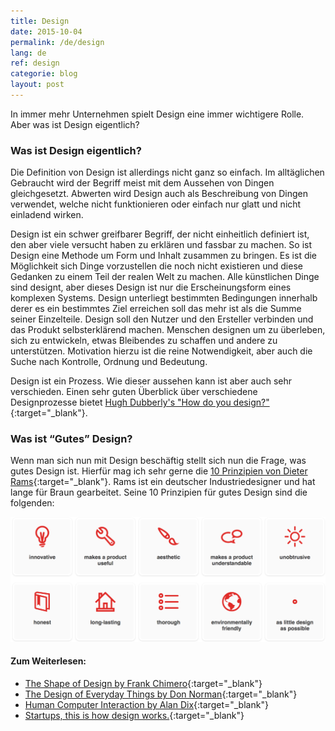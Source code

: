 ```yaml
---
title: Design
date: 2015-10-04
permalink: /de/design
lang: de
ref: design
categorie: blog
layout: post
---
```



In immer mehr Unternehmen spielt Design eine immer wichtigere Rolle. Aber was ist Design eigentlich?


### Was ist Design eigentlich?

Die Definition von Design ist allerdings nicht ganz so einfach. Im alltäglichen Gebraucht wird der Begriff meist mit dem Aussehen von Dingen gleichgesetzt. Abwerten wird Design auch als Beschreibung von Dingen verwendet, welche nicht funktionieren oder einfach nur glatt und nicht einladend wirken. 

Design ist ein schwer greifbarer Begriff, der nicht einheitlich definiert ist, den aber viele versucht haben zu erklären und fassbar zu machen. So ist Design eine Methode um Form und Inhalt zusammen zu bringen. Es ist die Möglichkeit sich Dinge vorzustellen die noch nicht existieren und diese Gedanken zu einem Teil der realen Welt zu machen. Alle künstlichen Dinge sind designt, aber dieses Design ist nur die Erscheinungsform eines komplexen Systems. Design unterliegt bestimmten Bedingungen innerhalb derer es ein bestimmtes Ziel erreichen soll das mehr ist als die Summe seiner Einzelteile. Design soll den Nutzer und den Ersteller verbinden und das Produkt selbsterklärend machen. Menschen designen um zu überleben, sich zu entwickeln, etwas Bleibendes zu schaffen und andere zu unterstützen. Motivation hierzu ist die reine Notwendigkeit, aber auch die Suche nach Kontrolle, Ordnung und Bedeutung. 

Design ist ein Prozess. Wie dieser aussehen kann ist aber auch sehr verschieden. Einen sehr guten Überblick über verschiedene Designprozesse bietet [Hugh Dubberly's "How do you design?"](http://www.dubberly.com/articles/how-do-you-design.html){:target="_blank"}.


### Was ist “Gutes” Design?

Wenn man sich nun mit Design beschäftig stellt sich nun die Frage, was gutes Design ist. Hierfür mag ich sehr gerne die [10 Prinzipien von Dieter Rams](https://startupsthisishowdesignworks.com){:target="_blank"}. Rams ist ein deutscher Industriedesigner und hat lange für Braun gearbeitet. Seine 10 Prinzipien für gutes Design sind die folgenden:

![img](/img/gooddesign.png)



#### Zum Weiterlesen:

- [The Shape of Design by Frank Chimero](http://www.shapeofdesignbook.com){:target="_blank"}
- [The Design of Everyday Things by Don Norman](http://www.amazon.de/gp/product/0465050654/ref=as_li_tl?ie=UTF8&camp=1638&creative=19454&creativeASIN=0465050654&linkCode=as2&tag=vereortl-21){:target="_blank"}
- [Human Computer Interaction by Alan Dix](http://www.amazon.de/gp/product/0130461091/ref=as_li_tl?ie=UTF8&camp=1638&creative=19454&creativeASIN=0130461091&linkCode=as2&tag=vereortl-21){:target="_blank"}   
- [Startups, this is how design works.](https://startupsthisishowdesignworks.com){:target="_blank"}
